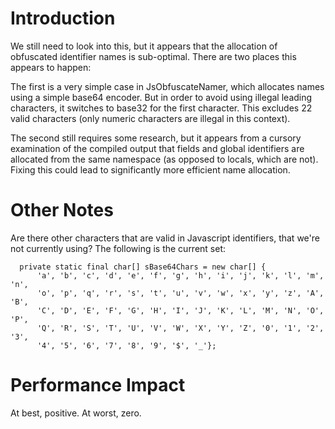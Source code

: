 # Introduction

We still need to look into this, but it appears that the allocation of obfuscated identifier names is sub-optimal. There are two places this appears to happen:

The first is a very simple case in JsObfuscateNamer, which allocates names using a simple base64 encoder. But in order to avoid using illegal leading characters, it switches to base32 for the first character. This excludes 22 valid characters (only numeric characters are illegal in this context).

The second still requires some research, but it appears from a cursory examination of the compiled output that fields and global identifiers are allocated from the same namespace (as opposed to locals, which are not). Fixing this could lead to significantly more efficient name allocation.

# Other Notes

Are there other characters that are valid in Javascript identifiers, that we're not currently using? The following is the current set:

```
  private static final char[] sBase64Chars = new char[] {
      'a', 'b', 'c', 'd', 'e', 'f', 'g', 'h', 'i', 'j', 'k', 'l', 'm', 'n',
      'o', 'p', 'q', 'r', 's', 't', 'u', 'v', 'w', 'x', 'y', 'z', 'A', 'B',
      'C', 'D', 'E', 'F', 'G', 'H', 'I', 'J', 'K', 'L', 'M', 'N', 'O', 'P',
      'Q', 'R', 'S', 'T', 'U', 'V', 'W', 'X', 'Y', 'Z', '0', '1', '2', '3',
      '4', '5', '6', '7', '8', '9', '$', '_'};
```

# Performance Impact

At best, positive. At worst, zero.